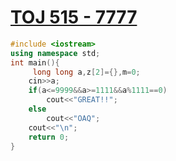 # [TOJ 515 - 7777](https://toj.tfcis.org/oj/pro/515/)
```cpp
#include <iostream>
using namespace std;
int main(){
     long long a,z[2]={},m=0;
    cin>>a;
    if(a<=9999&&a>=1111&&a%1111==0)
    	cout<<"GREAT!!";
    else	
    	cout<<"OAQ";
	cout<<"\n";
    return 0;
}
```
